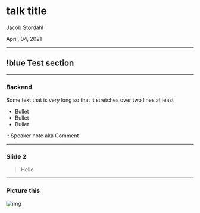 # talk title

Jacob Stordahl

April, 04, 2021

---

## !blue Test section

---

### Backend

Some text that is very long so that it stretches over two lines at least

-   Bullet
-   Bullet
-   Bullet

:: Speaker note aka Comment

---

### Slide 2

> Hello

---

### Picture this

![img](https://picsum.photos/400/600)

